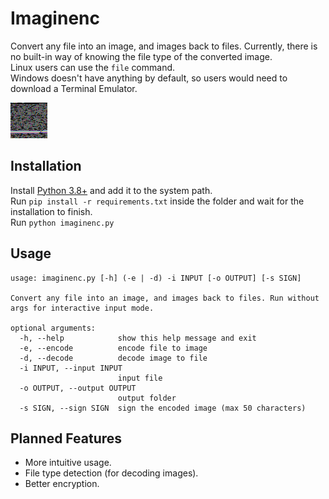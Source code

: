 # Imaginenc

Convert any file into an image, and images back to files.
Currently, there is no built-in way of knowing the file type of the converted image.  
Linux users can use the `file` command.  
Windows doesn't have anything by default, so users would need to download a Terminal Emulator.  

![Source Code Image](images/imaginenc.py.png "Source Code Image")

## Installation

Install [Python 3.8+](https://www.python.org/) and add it to the system path.  
Run `pip install -r requirements.txt` inside the folder and wait for the installation to finish.  
Run `python imaginenc.py`

## Usage

```
usage: imaginenc.py [-h] (-e | -d) -i INPUT [-o OUTPUT] [-s SIGN]

Convert any file into an image, and images back to files. Run without args for interactive input mode.

optional arguments:
  -h, --help            show this help message and exit
  -e, --encode          encode file to image
  -d, --decode          decode image to file
  -i INPUT, --input INPUT
                        input file
  -o OUTPUT, --output OUTPUT
                        output folder
  -s SIGN, --sign SIGN  sign the encoded image (max 50 characters)
```

## Planned Features

- More intuitive usage.
- File type detection (for decoding images).
- Better encryption.
